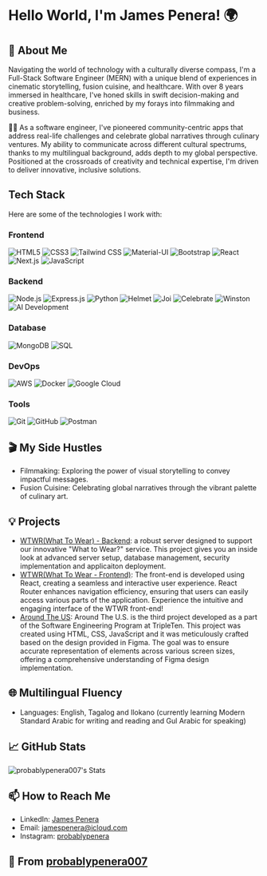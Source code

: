 # Hello World, I'm James Penera! 🌍

## 🌟 About Me
Navigating the world of technology with a culturally diverse compass, I'm a Full-Stack Software Engineer (MERN) with a unique blend of experiences in cinematic storytelling, fusion cuisine, and healthcare. With over 8 years immersed in healthcare, I've honed skills in swift decision-making and creative problem-solving, enriched by my forays into filmmaking and business.

👨‍💻 As a software engineer, I've pioneered community-centric apps that address real-life challenges and celebrate global narratives through culinary ventures. My ability to communicate across different cultural spectrums, thanks to my multilingual background, adds depth to my global perspective. Positioned at the crossroads of creativity and technical expertise, I'm driven to deliver innovative, inclusive solutions.

## Tech Stack

Here are some of the technologies I work with:

### Frontend
![HTML5](https://img.shields.io/badge/-HTML5-E34F26?style=flat-square&logo=html5&logoColor=white)
![CSS3](https://img.shields.io/badge/-CSS3-1572B6?style=flat-square&logo=css3&logoColor=white)
![Tailwind CSS](https://img.shields.io/badge/-Tailwind_CSS-06B6D4?style=flat-square&logo=tailwind-css&logoColor=white)
![Material-UI](https://img.shields.io/badge/-Material--UI-0081CB?style=flat-square&logo=material-ui&logoColor=white)
![Bootstrap](https://img.shields.io/badge/-Bootstrap-7952B3?style=flat-square&logo=bootstrap&logoColor=white)
![React](https://img.shields.io/badge/-React-61DAFB?style=flat-square&logo=react&logoColor=white)
![Next.js](https://img.shields.io/badge/-Next.js-000000?style=flat-square&logo=next.js&logoColor=white)
![JavaScript](https://img.shields.io/badge/-JavaScript-F7DF1E?style=flat-square&logo=javascript&logoColor=black)

### Backend
![Node.js](https://img.shields.io/badge/-Node.js-339933?style=flat-square&logo=Node.js&logoColor=white)
![Express.js](https://img.shields.io/badge/-Express.js-000000?style=flat-square)
![Python](https://img.shields.io/badge/-Python-3776AB?style=flat-square&logo=python&logoColor=white)
![Helmet](https://img.shields.io/badge/-Helmet-4E8C5E?style=flat-square)
![Joi](https://img.shields.io/badge/-Joi-9C27B0?style=flat-square)
![Celebrate](https://img.shields.io/badge/-Celebrate-7B1FA2?style=flat-square)
![Winston](https://img.shields.io/badge/-Winston-76B900?style=flat-square)
![AI Development](https://img.shields.io/badge/-AI_Development-0A0A0A?style=flat-square)

### Database
![MongoDB](https://img.shields.io/badge/-MongoDB-47A248?style=flat-square&logo=mongodb&logoColor=white)
![SQL](https://img.shields.io/badge/-SQL-4479A1?style=flat-square&logo=postgresql&logoColor=white)

### DevOps
![AWS](https://img.shields.io/badge/-AWS-232F3E?style=flat-square&logo=amazon-aws)
![Docker](https://img.shields.io/badge/-Docker-2496ED?style=flat-square&logo=docker&logoColor=white)
![Google Cloud](https://img.shields.io/badge/-Google_Cloud-4285F4?style=flat-square&logo=google-cloud&logoColor=white)

### Tools
![Git](https://img.shields.io/badge/-Git-F05032?style=flat-square&logo=git&logoColor=white)
![GitHub](https://img.shields.io/badge/-GitHub-181717?style=flat-square&logo=github)
![Postman](https://img.shields.io/badge/-Postman-FF6C37?style=flat-square&logo=postman&logoColor=white)



## 🎬 My Side Hustles
- Filmmaking: Exploring the power of visual storytelling to convey impactful messages. 
- Fusion Cuisine: Celebrating global narratives through the vibrant palette of culinary art.

## 💡 Projects
- [WTWR(What To Wear) - Backend](https://github.com/probablypenera007/se_project_express): a robust server designed to support our innovative "What to Wear?" service. This project gives you an inside look at advanced server setup, database management, security implementation and applicaiton deployment.
- [WTWR(What To Wear - Frontend)](https://github.com/probablypenera007/se_project_react): The front-end is developed using React, creating a seamless and interactive user experience. React Router enhances navigation efficiency, ensuring that users can easily access various parts of the application. Experience the intuitive and engaging interface of the WTWR front-end!
- [Around The US](https://github.com/probablypenera007/se_project_aroundtheus): Around The U.S. is the third project developed as a part of the Software Engineering Program at TripleTen. This project was created using HTML, CSS, JavaScript and it was meticulously crafted based on the design provided in Figma. The goal was to ensure accurate representation of elements across various screen sizes, offering a comprehensive understanding of Figma design implementation.

## 🌐 Multilingual Fluency
- Languages: English, Tagalog and Ilokano (currently learning Modern Standard Arabic for writing and reading and Gul Arabic for speaking)

## 📈 GitHub Stats
![probablypenera007's Stats](https://github-readme-stats.vercel.app/api?username=probablypenera007&theme=vue-dark&show_icons=true&hide_border=true&count_private=true)

## 📫 How to Reach Me
- LinkedIn: [James Penera](www.linkedin.com/in/james-penera)
- Email: [jamespenera@icloud.com](mailto:jamespenera@icloud.com)
- Instagram: [probablypenera](https://www.instagram.com/probablypenera/)

## 🌟 From [probablypenera007](https://github.com/probablypenera007)

<!---
probablypenera007/probablypenera007 is a ✨ special ✨ repository because its `README.md` (this file) appears on your GitHub profile.
You can click the Preview link to take a look at your changes.
--->
